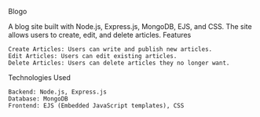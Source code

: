 Blogo

A blog site built with Node.js, Express.js, MongoDB, EJS, and CSS. The site allows users to create, edit, and delete articles.
Features

    Create Articles: Users can write and publish new articles.
    Edit Articles: Users can edit existing articles.
    Delete Articles: Users can delete articles they no longer want.

Technologies Used

    Backend: Node.js, Express.js
    Database: MongoDB
    Frontend: EJS (Embedded JavaScript templates), CSS
